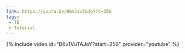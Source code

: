 ```yaml
---
link: https://youtu.be/B6v1VuTAJoY?t=256
tags:
 - TE
 - Tutorial
---
```

{% include video id="B6v1VuTAJoY?start=256" provider="youtube" %}

